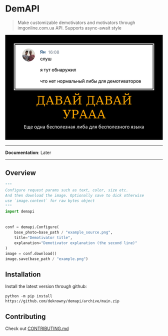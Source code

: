 # DemAPI
> Make customizable demotivators and motivators through imgonline.com.ua API. Supports async-await style

![Example](./assets/example.png)
***
__Documentation__: Later
***
## Overview
```python
"""
Configure request params such as text, color, size etc.
And then download the image. Optionally save to dick otherwise
use `image.content` for raw bytes object
"""
import demapi


conf = demapi.Configure(
    base_photo=base_path / "example_source.png",
    title="Demotivator title",
    explanation="Demotivator explanation (the second line)"
)
image = conf.download()
image.save(base_path / "example.png")
```
## Installation
Install the latest version through github:
```shell
python -m pip install https://github.com/deknowny/demapi/archive/main.zip
```
## Contributing
Check out [CONTRIBUTING.md](./CONTRIBUTING.md)
